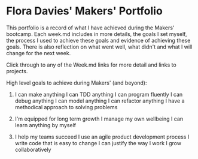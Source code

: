 # Flora Davies' Makers' Portfolio

This portfolio is a record of what I have achieved during the Makers' bootcamp. 
Each week.md includes in more details, the goals I set myself, the process I used to achieve these goals and evidence of achieving these goals. There is also reflection on what went well, what didn't and what I will change for the next week.

Click through to any of the Week.md links for more detail and links to projects.

High level goals to achieve during Makers' (and beyond): 

1. I can make anything
I can TDD anything
I can program fluently
I can debug anything
I can model anything
I can refactor anything
I have a methodical approach to solving problems

2. I'm equipped for long term growth
I manage my own wellbeing
I can learn anything by myself

3. I help my teams succeed
I use an agile product development process
I write code that is easy to change
I can justify the way I work
I grow collaboratively
